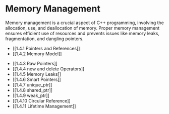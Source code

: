 
# Memory Management

Memory management is a crucial aspect of C++ programming, involving the allocation, use, and deallocation of memory. Proper memory management ensures efficient use of resources and prevents issues like memory leaks, fragmentation, and dangling pointers.

* [[1.4.1 Pointers and References]]
* [[1.4.2 Memory Model]]
- [[1.4.3 Raw Pointers]]
- [[1.4.4 new and delete Operators]]
- [[1.4.5 Memory Leaks]]
- [[1.4.6 Smart Pointers]]
- [[1.4.7 unique_ptr]]
- [[1.4.8 shared_ptr]]
- [[1.4.9 weak_ptr]]
- [[1.4.10 Circular Reference]]
- [[1.4.11 Lifetime Management]]